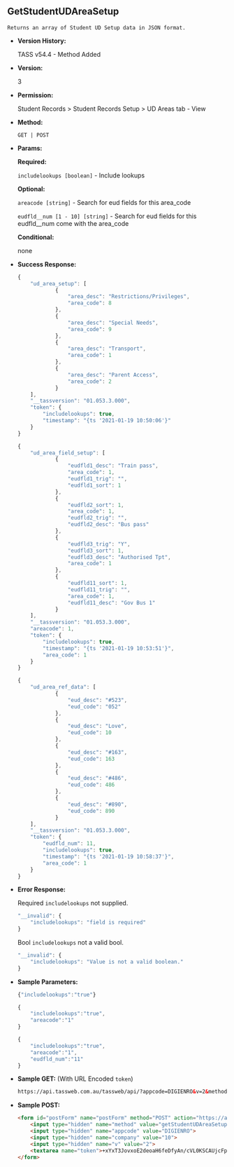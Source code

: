 **GetStudentUDAreaSetup**
----
	Returns an array of Student UD Setup data in JSON format.
	
* **Version History:**

	TASS v54.4 - Method Added

* **Version:**

	3

* **Permission:**

    Student Records > Student Records Setup > UD Areas tab - View

* **Method:**

	`GET | POST`
  
* **Params:**

   **Required:**
 
	`includelookups [boolean]` - Include lookups                    

   **Optional:**

	`areacode [string]` - Search for eud fields for this area_code

	`eudfld__num [1 - 10] [string]` - Search for eud fields for this eudfld__num come with the area_code

   **Conditional:**

	none

* **Success Response:**

    ```javascript
	{
		"ud_area_setup": [
				{
					"area_desc": "Restrictions/Privileges",
					"area_code": 8
				},
				{
					"area_desc": "Special Needs",
					"area_code": 9
				},
				{
					"area_desc": "Transport",
					"area_code": 1
				},
				{
					"area_desc": "Parent Access",
					"area_code": 2
				}
		],
		"__tassversion": "01.053.3.000",
		"token": {
			"includelookups": true,
			"timestamp": "{ts '2021-01-19 10:50:06'}"
		}
	}	
	```

    ```javascript
	{
		"ud_area_field_setup": [
				{
					"eudfld1_desc": "Train pass",
					"area_code": 1,
					"eudfld1_trig": "",
					"eudfld1_sort": 1
				},
				{
					"eudfld2_sort": 1,
					"area_code": 1,
					"eudfld2_trig": "",
					"eudfld2_desc": "Bus pass"
				},
				{
					"eudfld3_trig": "Y",
					"eudfld3_sort": 1,
					"eudfld3_desc": "Authorised Tpt",
					"area_code": 1
				},
				{
					"eudfld11_sort": 1,
					"eudfld11_trig": "",
					"area_code": 1,
					"eudfld11_desc": "Gov Bus 1"
				}
		],
		"__tassversion": "01.053.3.000",
		"areacode": 1,
		"token": {
			"includelookups": true,
			"timestamp": "{ts '2021-01-19 10:53:51'}",
			"area_code": 1
		}
	}	
	```

    ```javascript
	{
		"ud_area_ref_data": [
				{
					"eud_desc": "#523",
					"eud_code": "052"
				},
				{
					"eud_desc": "Love",
					"eud_code": 10
				},
				{
					"eud_desc": "#163",
					"eud_code": 163
				},
				{
					"eud_desc": "#486",
					"eud_code": 486
				},
				{
					"eud_desc": "#890",
					"eud_code": 890
				}
		],
		"__tassversion": "01.053.3.000",
		"token": {
			"eudfld_num": 11,
			"includelookups": true,
			"timestamp": "{ts '2021-01-19 10:58:37'}",
			"area_code": 1
		}
	}
    ```
 
* **Error Response:**

    Required `includelookups` not supplied.
	```javascript
	"__invalid": {
		"includelookups": "field is required"
	}
	```
	
	Bool `includelookups` not a valid bool.
	```javascript
	"__invalid": {
		"includelookups": "Value is not a valid boolean."
	}
	```
    
* **Sample Parameters:**

	```javascript
	{"includelookups":"true"}
	```

	```javascript
	{
		"includelookups":"true",
		"areacode":"1"
	}
	```

	```javascript
	{
		"includelookups":"true",
		"areacode":"1",
		"eudfld_num":"11"
	}
	```

* **Sample GET:** (With URL Encoded `token`)

	```HTML
	https://api.tassweb.com.au/tassweb/api/?appcode=DIGIENRO&v=2&method=getStudentUDAreaSetup&token=%2BxYxT3JovxoE2deoaH6feDfyAn%2FcVL0KSCAUjcFpnXM%3D&company=10
	```
  
* **Sample POST:**

	```HTML
	<form id="postForm" name="postForm" method="POST" action="https://api.tassweb.com.au/tassweb/api/">
		<input type="hidden" name="method" value="getStudentUDAreaSetup">
		<input type="hidden" name="appcode" value="DIGIENRO">
		<input type="hidden" name="company" value="10">
		<input type="hidden" name="v" value="2">
		<textarea name="token">+xYxT3JovxoE2deoaH6feDfyAn/cVL0KSCAUjcFpnXM=</textarea>
	</form>
	```
